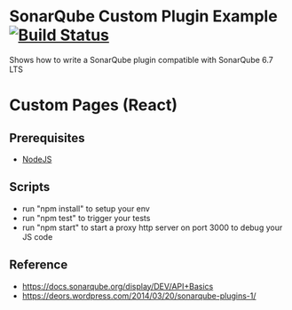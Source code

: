 SonarQube Custom Plugin Example [![Build Status](https://travis-ci.org/SonarSource/sonar-custom-plugin-example.svg)](https://travis-ci.org/SonarSource/sonar-custom-plugin-example)
==========

Shows how to write a SonarQube plugin compatible with SonarQube 6.7 LTS

Custom Pages (React)
====================

Prerequisites
-------------

* [NodeJS](https://nodejs.org/en/)

Scripts
-------

* run "npm install" to setup your env
* run "npm test" to trigger your tests
* run "npm start" to start a proxy http server on port 3000 to debug your JS code

Reference
---------

* https://docs.sonarqube.org/display/DEV/API+Basics
* https://deors.wordpress.com/2014/03/20/sonarqube-plugins-1/
